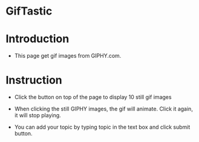 # GifTastic

# Introduction

* This page get gif images from GIPHY.com.

# Instruction

* Click the button on top of the page to display 10 still gif images

* When clicking the still GIPHY images, the gif will animate. Click it again, it will stop playing.

* You can add your topic by typing topic in the text box and click submit button.